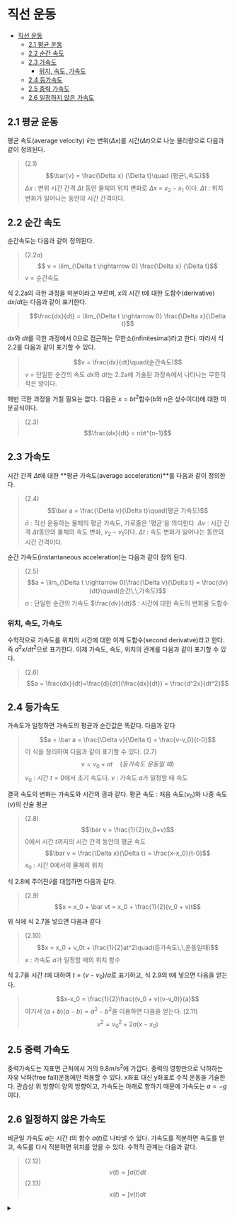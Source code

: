
# 직선 운동

- [직선 운동](#직선-운동)
  - [2.1 평균 운동](#21-평균-운동)
  - [2.2 순간 속도](#22-순간-속도)
  - [2.3 가속도](#23-가속도)
    - [위치, 속도, 가속도](#위치-속도-가속도)
  - [2.4 등가속도](#24-등가속도)
  - [2.5 중력 가속도](#25-중력-가속도)
  - [2.6 일정하지 않은 가속도](#26-일정하지-않은-가속도)

## 2.1 평균 운동
평균 속도(average velocity) $\bar{v}$는 변위($\Delta x$)를 시간($\Delta t$)으로 나눈 물리량으로 다음과 같이 정의된다.

>$(2.1)$
>$$\bar{v} = \frac{\Delta x} {\Delta t}\quad (평균\,속도)$$
>$\Delta x$ : 변위 시간 간격 $\Delta t$ 동안 물체의 위치 변화로 $\Delta x$ = $x_2 - x_1$ 이다.
>$\Delta t$ : 위치 변화가 일어나는 동안의 시간 간격이다.


## 2.2 순간 속도
순간속도는 다음과 같이 정의된다.
>$(2.2a)$
>$$ v = \lim_{\Delta t \rightarrow 0} \frac{\Delta x} {\Delta t}$$
>$v$ = 순간속도

식 2.2a의 극한 과정을 미분이라고 부르며, x의 시간 t에 대한 도함수(derivative) $dx/dt$는 다음과 같이 표기한다.
>$$\frac{dx}{dt} = \lim_{\Delta t \rightarrow 0} \frac{\Delta x}{\Delta t}$$

$dx$와 $dt$를 극한 과정에서 0으로 접근하는 무한소(infinitesimal)라고 한다. 따라서 식 2.2를  다음과 같이 표기할 수 있다.

>$$v = \frac{dx}{dt}\quad(순간속도)$$
>$v$ = 단일한 순간의 속도
>$dx$와 $dt$는 2.2a에 기술된 과정속에서 나타나는 무한히 작은 양이다.

매번 극한 과정을 거칠 필요는 없다. 다음은 $x = bt^2$함수(b와 n은 상수이다)에 대한 미분공식이다.
>$(2.3)$
>$$\frac{dx}{dt} = nbt^{n-1}$$

## 2.3 가속도
시간 간격 $\Delta t$에 대한 **평균 가속도(average acceleration)**를 다음과 같이 정의한다.

>$(2.4)$
>$$\bar a = \frac{\Delta v}{\Delta t}\quad(평균 가속도)$$
>$\bar a$ : 직선 운동하는 물체의 평균 가속도, 가로줄은 '평균'을 의미한다.
>$\Delta v$ : 시간 간격 $\Delta t$동안의 물체의 속도 변화, $v_2-v_1$이다.
>$\Delta t$ : 속도 변화가 일어나는 동안의 시간 간격이다.

순간 가속도(instantaneous acceleration)는 다음과 같이 정의 된다.
>$(2.5)$
>$$a = \lim_{\Delta t \rightarrow 0}\frac{\Delta v}{\Delta 
t} = \frac{dv}{dt}\quad(순간\,\,가속도)$$
>$a$ : 단일한 순간의 가속도
>$\frac{dv}{dt}$ : 시간에 대한 속도의 변화율 도함수

### 위치, 속도, 가속도

수학적으로 가속도를 위치의 시간에 대한 이계 도함수(second derivatve)라고 한다. 즉 $d^2x/dt^2$으로 표기한다. 이제 가속도, 속도, 위치의 관계를 다음과 같이 표기할 수 있다.
>$(2.6)$
>$$a = \frac{dx}{dt}=\frac{d}{dt}(\frac{dx}{dt}) = \frac{d^2x}{dt^2}$$

## 2.4 등가속도

가속도가 일정하면 가속도의 평균과 순간값은 똑같다. 다음과 같다
>$$a = \bar a = \frac{\Delta v}{\Delta t} = \frac{v-v_0}{t-0}$$
이 식을 정리하여 다음과 같이 표기할 수 있다.
>$(2.7)$
>$$v=v_0 + at\quad(등가속도\,\,운동일\,\,때)$$
>$v_0$ : 시간 $t=0$에서 초기 속도다.
>$v$ : 가속도 $a$가 일정할 때 속도

결국 속도의 변화는 가속도와 시간의 곱과 같다.
평균 속도 : 처음 속도($v_0$)와 나중 속도($v$)의 산술 평균
>$(2.8)$
>$$\bar v = \frac{1}{2}(v_0+v)$$
0에서 시간 $t$까지의 시간 간격 동안의 평균 속도
>$$\bar v = \frac{\Delta x}{\Delta t} = \frac{x-x_0}{t-0}$$
>$x_0$ : 시간 0에서의 물체의 위치

식 2.8에 주어진$\bar v$를 대입하면 다음과 같다.
>$(2.9)$
>$$x = x_0 + \bar vt = x_0 + \frac{1}{2}(v_0 + v)t$$

위 식에 식 2.7을 넣으면 다음과 같다
>$(2.10)$
>$$x = x_0 + v_0t + \frac{1}{2}at^2\quad(등가속도\,\,운동일때)$$
>$x$ : 가속도 $a$가 일정할 때의 위치 함수

식 2.7을 시간 $t$에 대하여 $t=(v-v_0)/a$로 표기하고, 식 2.9의 t에 넣으면 다음을 얻는다.
>$$x-x_0 = \frac{1}{2}\frac{(v_0 + v)(v-v_0)}{a}$$
여기서 $(a+b)(a-b) = a^2-b^2$을 이용하면 다음을 얻는다.
>$(2.11)$
>$$v^2 = v_0^2 + 2a(x-x_0)$$

## 2.5 중력 가속도
중력가속도는 지표면 근처에서 거의 $9.8m/s^2$에 가깝다. 중력의 영향만으로 낙하하는 자유 낙하(free fall)운동에만 적용할 수 있다. x좌표 대신 y좌표로 수직 운동을 기술한다. 관습상 위 방향이 양의 방향이고, 가속도는 아래로 향하기 때문에 가속도는 $a = -g$이다.

## 2.6 일정하지 않은 가속도

비균일 가속도 $a$는 시간 $t$의 함수 $a(t)$로 나타낼 수 있다. 가속도를 적분하면 속도를 얻고, 속도를 다시 적분하면 위치를 얻을 수 있다. 수학적 관계는 다음과 같다.
>$(2.12)$
>$$v(t) = \int a(t)dt$$
>$(2.13)$
>$$x(t) = \int v(t)dt$$

<details>

<summary></summary>

dfsdfsdfsdfa
</detials>

ㄴㅇㄹㄴㅇㅁㄻ